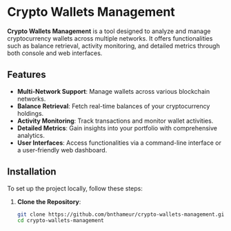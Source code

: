 # Crypto Wallets Management

**Crypto Wallets Management** is a tool designed to analyze and manage cryptocurrency wallets across multiple networks. It offers functionalities such as balance retrieval, activity monitoring, and detailed metrics through both console and web interfaces.

## Features

- **Multi-Network Support**: Manage wallets across various blockchain networks.
- **Balance Retrieval**: Fetch real-time balances of your cryptocurrency holdings.
- **Activity Monitoring**: Track transactions and monitor wallet activities.
- **Detailed Metrics**: Gain insights into your portfolio with comprehensive analytics.
- **User Interfaces**: Access functionalities via a command-line interface or a user-friendly web dashboard.

## Installation

To set up the project locally, follow these steps:

1. **Clone the Repository**:
   ```bash
   git clone https://github.com/bnthameur/crypto-wallets-management.git
   cd crypto-wallets-management

